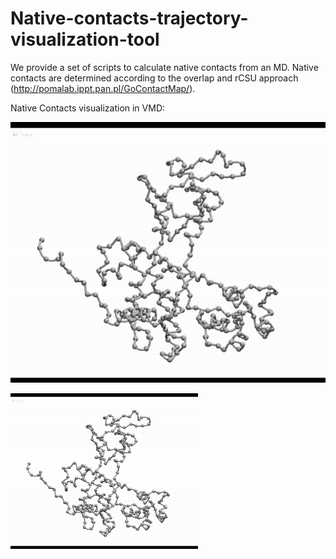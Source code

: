 # Native-contacts-trajectory-visualization-tool
We provide a set of scripts to calculate native contacts from an MD. Native contacts are determined according to the overlap and rCSU approach (http://pomalab.ippt.pan.pl/GoContactMap/).

Native Contacts visualization in VMD:

![Native Contacts visualization](https://github.com/Multiscale-Modelling-of-Complex-Systems/Native-contacts-determination-from-MD/blob/main/native_contacts.gif)

<img src="https://github.com/Multiscale-Modelling-of-Complex-Systems/Native-contacts-determination-from-MD/blob/main/native_contacts.gif" width="300">




